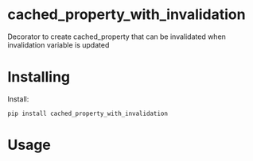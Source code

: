 # cached_property_with_invalidation

Decorator to create cached_property that can be invalidated when invalidation variable is updated

# Installing

Install:
```
pip install cached_property_with_invalidation
```

# Usage